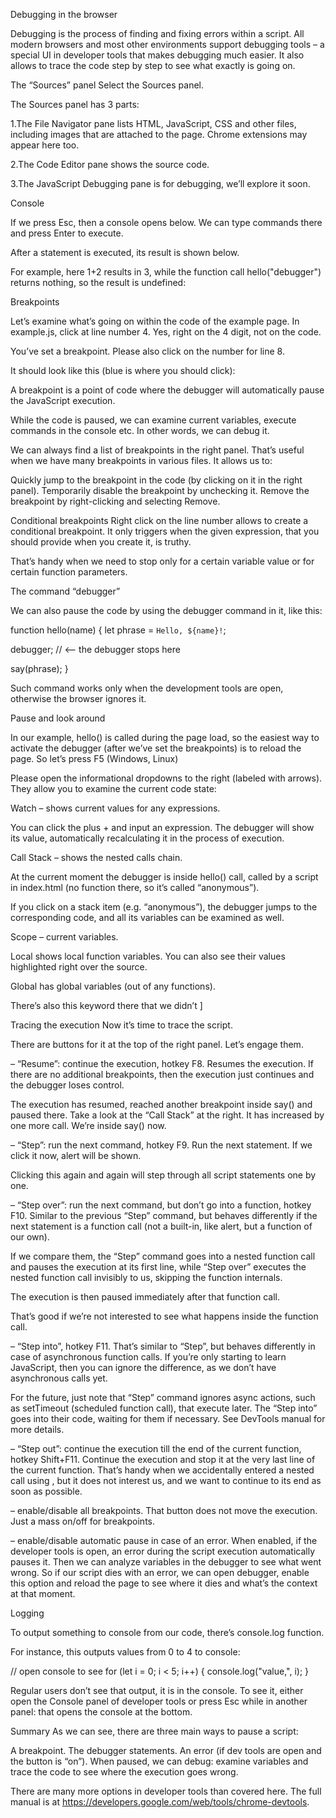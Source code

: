 Debugging in the browser


Debugging is the process of finding and fixing errors within a script. All modern browsers and most other environments support debugging tools – a special UI in developer tools that makes debugging much easier. It also allows to trace the code step by step to see what exactly is going on.

The “Sources” panel
Select the Sources panel.

The Sources panel has 3 parts:

1.The File Navigator pane lists HTML, JavaScript, CSS and other files, including images that are attached to the page. Chrome extensions may appear here too.

2.The Code Editor pane shows the source code.

3.The JavaScript Debugging pane is for debugging, we’ll explore it soon.



Console

If we press Esc, then a console opens below. We can type commands there and press Enter to execute.

After a statement is executed, its result is shown below.

For example, here 1+2 results in 3, while the function call hello("debugger") returns nothing, so the result is undefined:

Breakpoints

Let’s examine what’s going on within the code of the example page. In  example.js, click at line number 4. Yes, right on the 4 digit, not on the code.

You’ve set a breakpoint. Please also click on the number for line 8.

It should look like this (blue is where you should click):

A breakpoint is a point of code where the debugger will automatically pause the JavaScript execution.

While the code is paused, we can examine current variables, execute commands in the console etc. In other words, we can debug it.

We can always find a list of breakpoints in the right panel. That’s useful when we have many breakpoints in various files. It allows us to:

Quickly jump to the breakpoint in the code (by clicking on it in the right panel).
Temporarily disable the breakpoint by unchecking it.
Remove the breakpoint by right-clicking and selecting Remove.

Conditional breakpoints
Right click on the line number allows to create a conditional breakpoint. It only triggers when the given expression, that you should provide when you create it, is truthy.

That’s handy when we need to stop only for a certain variable value or for certain function parameters.


The command “debugger”

We can also pause the code by using the debugger command in it, like this:

function hello(name) {
  let phrase = `Hello, ${name}!`;

  debugger;  // <-- the debugger stops here

  say(phrase);
}

Such command works only when the development tools are open, otherwise the browser ignores it.

Pause and look around

In our example, hello() is called during the page load, so the easiest way to activate the debugger (after we’ve set the breakpoints) is to reload the page. So let’s press F5 (Windows, Linux) 

Please open the informational dropdowns to the right (labeled with arrows). They allow you to examine the current code state:

Watch – shows current values for any expressions.

You can click the plus + and input an expression. The debugger will show its value, automatically recalculating it in the process of execution.

Call Stack – shows the nested calls chain.

At the current moment the debugger is inside hello() call, called by a script in index.html (no function there, so it’s called “anonymous”).

If you click on a stack item (e.g. “anonymous”), the debugger jumps to the corresponding code, and all its variables can be examined as well.

Scope – current variables.

Local shows local function variables. You can also see their values highlighted right over the source.

Global has global variables (out of any functions).

There’s also this keyword there that we didn’t ]


Tracing the execution
Now it’s time to trace the script.

There are buttons for it at the top of the right panel. Let’s engage them.

 – “Resume”: continue the execution, hotkey F8.
Resumes the execution. If there are no additional breakpoints, then the execution just continues and the debugger loses control.


The execution has resumed, reached another breakpoint inside say() and paused there. Take a look at the “Call Stack” at the right. It has increased by one more call. We’re inside say() now.

 – “Step”: run the next command, hotkey F9.
Run the next statement. If we click it now, alert will be shown.

Clicking this again and again will step through all script statements one by one.

 – “Step over”: run the next command, but don’t go into a function, hotkey F10.
Similar to the previous “Step” command, but behaves differently if the next statement is a function call (not a built-in, like alert, but a function of our own).

If we compare them, the “Step” command goes into a nested function call and pauses the execution at its first line, while “Step over” executes the nested function call invisibly to us, skipping the function internals.

The execution is then paused immediately after that function call.

That’s good if we’re not interested to see what happens inside the function call.

 – “Step into”, hotkey F11.
That’s similar to “Step”, but behaves differently in case of asynchronous function calls. If you’re only starting to learn JavaScript, then you can ignore the difference, as we don’t have asynchronous calls yet.

For the future, just note that “Step” command ignores async actions, such as setTimeout (scheduled function call), that execute later. The “Step into” goes into their code, waiting for them if necessary. See DevTools manual for more details.

 – “Step out”: continue the execution till the end of the current function, hotkey Shift+F11.
Continue the execution and stop it at the very last line of the current function. That’s handy when we accidentally entered a nested call using , but it does not interest us, and we want to continue to its end as soon as possible.

 – enable/disable all breakpoints.
That button does not move the execution. Just a mass on/off for breakpoints.

 – enable/disable automatic pause in case of an error.
When enabled, if the developer tools is open, an error during the script execution automatically pauses it. Then we can analyze variables in the debugger to see what went wrong. So if our script dies with an error, we can open debugger, enable this option and reload the page to see where it dies and what’s the context at that moment.



Logging

To output something to console from our code, there’s console.log function.

For instance, this outputs values from 0 to 4 to console:

// open console to see
for (let i = 0; i < 5; i++) {
  console.log("value,", i);
}

Regular users don’t see that output, it is in the console. To see it, either open the Console panel of developer tools or press Esc while in another panel: that opens the console at the bottom.

Summary
As we can see, there are three main ways to pause a script:

A breakpoint.
The debugger statements.
An error (if dev tools are open and the button  is “on”).
When paused, we can debug: examine variables and trace the code to see where the execution goes wrong.

There are many more options in developer tools than covered here. The full manual is at https://developers.google.com/web/tools/chrome-devtools.